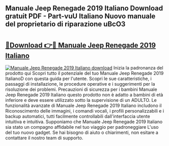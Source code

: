 ## Manuale Jeep Renegade 2019 Italiano Download gratuit PDF - Part-vuU Italiano Nuovo manuale del proprietario di riparazione uBcO3

# <h2><a href="http://dfalmo.blite.top/?on=Manuale+Jeep+Renegade+2019+Italiano">🔗Download 👉🔴 Manuale Jeep Renegade 2019 Italiano</a></h2>

[![Manuale Jeep Renegade 2019 Italiano download](https://i.imgur.com/lujVjoI.png)](http://dfalmo.blite.top/?on=Manuale+Jeep+Renegade+2019+Italiano)
Inizia la padronanza del prodotto qui Scopri tutto il potenziale del tuo Manuale Jeep Renegade 2019 ItalianoD con questa guida per l'utente. Scopri le sue caratteristiche, i passaggi di installazione, le procedure operative e i suggerimenti per la risoluzione dei problemi. Precauzioni di sicurezza per i bambini Manuale Jeep Renegade 2019 Italiano questo prodotto non è adatto a bambini di età inferiore e deve essere utilizzato sotto la supervisione di un ADULTO. Le funzionalità avanzate di Manuale Jeep Renegade 2019 Italiano includono il Riconoscimento delle immagini, i comandi vocali, i profili personalizzabili e i backup automatici, tutti facilmente controllabili dall'interfaccia utente intuitiva e intuitiva. Supponiamo che Manuale Jeep Renegade 2019 Italiano sia stato un compagno affidabile nel tuo viaggio per padroneggiare L'uso del tuo nuovo gadget. Se hai bisogno di aiuto o chiarimenti, non esitare a contattare il nostro team di supporto.

